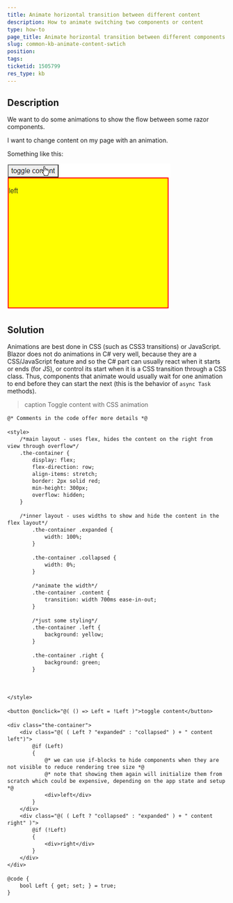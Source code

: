 ```yaml
---
title: Animate horizontal transition between different content
description: How to animate switching two components or content
type: how-to
page_title: Animate horizontal transition between different components or content
slug: common-kb-animate-content-swtich
position: 
tags: 
ticketid: 1505799
res_type: kb
---
```




## Description
We want to do some animations to show the flow between some razor components.

I want to change content on my page with an animation.

Something like this:

![toggle content with animation](images/toggle-content-with-animation.gif)

## Solution

Animations are best done in CSS (such as CSS3 transitions) or JavaScript. Blazor does not do animations in C# very well, because they are a CSS/JavaScript feature and so the C# part can usually react when it starts or ends (for JS), or control its start when it is a CSS transition through a CSS class. Thus, components that animate would usually wait for one animation to end before they can start the next (this is the behavior of `async Task` methods).

>caption Toggle content with CSS animation

````CSHTML
@* Comments in the code offer more details *@

<style>
    /*main layout - uses flex, hides the content on the right from view through overflow*/
    .the-container {
        display: flex;
        flex-direction: row;
        align-items: stretch;
        border: 2px solid red;
        min-height: 300px;
        overflow: hidden;
    }

    /*inner layout - uses widths to show and hide the content in the flex layout*/
        .the-container .expanded {
            width: 100%;
        }

        .the-container .collapsed {
            width: 0%;
        }

        /*animate the width*/
        .the-container .content {
            transition: width 700ms ease-in-out;
        }

        /*just some styling*/
        .the-container .left {
            background: yellow;
        }

        .the-container .right {
            background: green;
        }



</style>

<button @onclick="@( () => Left = !Left )">toggle content</button>

<div class="the-container">
    <div class="@( ( Left ? "expanded" : "collapsed" ) + " content left")">
        @if (Left)
        {
            @* we can use if-blocks to hide components when they are not visible to reduce rendering tree size *@
            @* note that showing them again will initialize them from scratch which could be expensive, depending on the app state and setup *@
            <div>left</div>
        }
    </div>
    <div class="@( ( Left ? "collapsed" : "expanded" ) + " content right" )">
        @if (!Left)
        {
            <div>right</div>
        }
    </div>
</div>

@code {
    bool Left { get; set; } = true;
}
````
